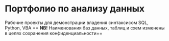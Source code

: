 # Портфолио по анализу данных
Рабочие проекты для демонстрации владения синтаксисом SQL, Python, VBA
== **NB!** Наименования баз данных, таблиц и схем изменены в целях сохранения конфиденциальности==
